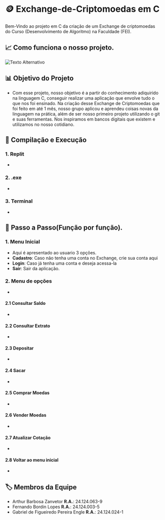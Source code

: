 # 🪙 Exchange-de-Criptomoedas em C

Bem-Vindo ao projeto em C da criação de um Exchange de criptomoedas do Curso (Desenvolvimento de Algoritmo) na Faculdade (FEI).
## 📈 Como funciona o nosso projeto.
<img src="https://img.freepik.com/fotos-premium/bitcoin-em-um-teclado_355067-923.jpg?w=1380" alt="Texto Alternativo">

## 📊 Objetivo do Projeto
-    Com esse projeto, nosso objetivo é a partir do conhecimento adiquirido na linguagem C, conseguir realizar uma aplicação que envolve tudo o que nos foi ensinado. Na criação desse Exchange de Criptomoedas que foi feito em até 1 mês, nosso grupo aplicou e aprendeu coisas novas da linguagem na prática, além de ser nosso primeiro projeto utilizando o git e suas ferramentas. Nos inspiramos em bancos digitais que existem e utilizamos no nosso cotidiano.

## 🧾 Compilação e Execução
### 1. Replit
-  
### 2. .exe
-  
### 3. Terminal
-


## 🚀 Passo a Passo(Função por função).

### 1. Menu Inicial
-    Aqui é apresentado ao usuario 3 opções.
-    **Cadastro**:  Caso não tenha uma conta no Exchange, crie sua conta aqui
-    **Login**:  Caso já tenha uma conta e deseja acessa-la
-    **Sair**: Sair da aplicação.

### 2. Menu de opções
-
#### 2.1 Consultar Saldo
-
#### 2.2 Consultar Extrato
-
#### 2.3 Depositar
-
#### 2.4 Sacar
-
#### 2.5 Comprar Moedas
-
#### 2.6 Vender Moedas
-
#### 2.7 Atualizar Cotação
-
#### 2.8 Voltar ao menu inicial
-

## 🏷️ Membros da Equipe
-    Arthur Barbosa Zanvetor  **R.A.**: 24.124.063-9
-    Fernando Bordin Lopes  **R.A.**: 24.124.003-5
-    Gabriel de Figueiredo Pereira Engle  **R.A.**: 24.124.024-1
